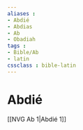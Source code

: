 ```yaml
---
aliases : 
- Abdié
- Abdias
- Ab
- Obadiah
tags : 
- Bible/Ab
- latin
cssclass : bible-latin
---
```


# Abdié

[[NVG Ab 1|Abdié 1]]
